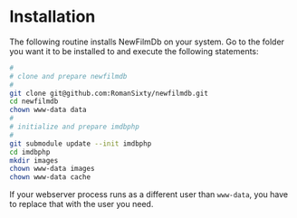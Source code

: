 # Installation

The following routine installs NewFilmDb on your system. Go to the folder you want it to be installed to and execute the following statements:

```bash
#
# clone and prepare newfilmdb
#
git clone git@github.com:RomanSixty/newfilmdb.git
cd newfilmdb
chown www-data data
#
# initialize and prepare imdbphp
#
git submodule update --init imdbphp
cd imdbphp
mkdir images
chown www-data images
chown www-data cache
```

If your webserver process runs as a different user than `www-data`, you have to replace that with the user you need.

